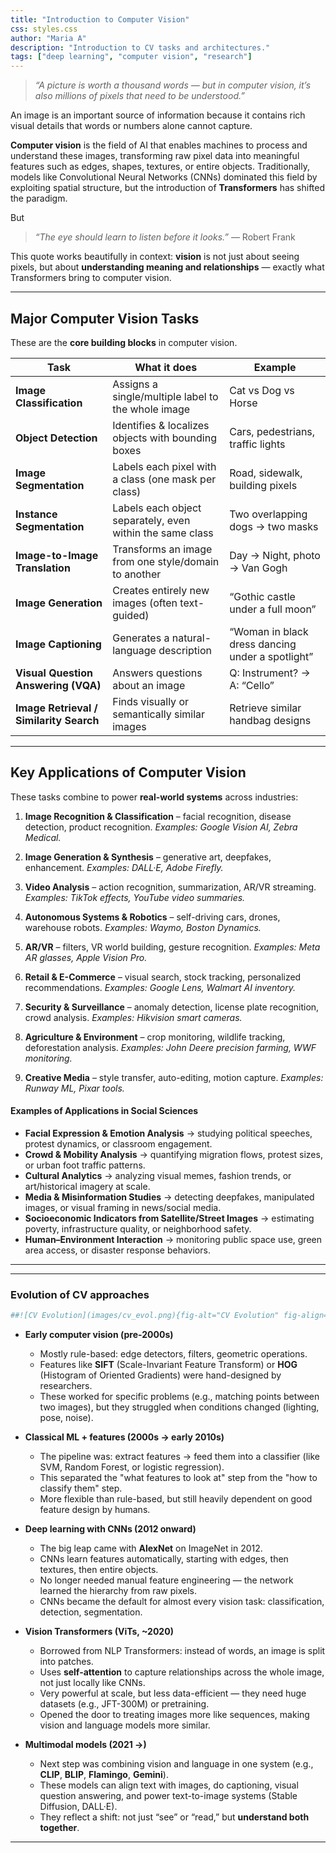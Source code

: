 ```yaml
---
title: "Introduction to Computer Vision"
css: styles.css
author: "Maria A"
description: "Introduction to CV tasks and architectures."
tags: ["deep learning", "computer vision", "research"]
---
```


> *“A picture is worth a thousand words — but in computer vision, it’s also millions of pixels that need to be understood.”*


An image is an important source of information because it contains rich visual details that words or numbers alone cannot capture.

**Computer vision** is the field of AI that enables machines to process and understand these images, transforming raw pixel data into meaningful features such as edges, shapes, textures, or entire objects. Traditionally, models like Convolutional Neural Networks (CNNs) dominated this field by exploiting spatial structure, but the introduction of **Transformers** has shifted the paradigm.

But

> *“The eye should learn to listen before it looks.”* — Robert Frank

This quote works beautifully in context: **vision** is not just about seeing pixels, but about **understanding meaning and relationships** — exactly what Transformers bring to computer vision.

------------------------------------------------------------------------

## **Major Computer Vision Tasks**

These are the **core building blocks** in computer vision.

| Task                                    | What it does                                              | Example                                          |
| --------------------------------------- | --------------------------------------------------------- | ------------------------------------------------ |
| **Image Classification**                | Assigns a single/multiple label to the whole image        | Cat vs Dog vs Horse                              |
| **Object Detection**                    | Identifies & localizes objects with bounding boxes        | Cars, pedestrians, traffic lights                |
| **Image Segmentation**                  | Labels each pixel with a class (one mask per class)       | Road, sidewalk, building pixels                  |
| **Instance Segmentation**               | Labels each object separately, even within the same class | Two overlapping dogs → two masks                 |
| **Image-to-Image Translation**          | Transforms an image from one style/domain to another      | Day → Night, photo → Van Gogh                    |
| **Image Generation**                    | Creates entirely new images (often text-guided)           | “Gothic castle under a full moon”                |
| **Image Captioning**                    | Generates a natural-language description                  | “Woman in black dress dancing under a spotlight” |
| **Visual Question Answering (VQA)**     | Answers questions about an image                          | Q: Instrument? → A: “Cello”                      |
| **Image Retrieval / Similarity Search** | Finds visually or semantically similar images             | Retrieve similar handbag designs                 |

---

## **Key Applications of Computer Vision**

These tasks combine to power **real-world systems** across industries:

1. **Image Recognition & Classification** – facial recognition, disease detection, product recognition.
   *Examples: Google Vision AI, Zebra Medical.*

2. **Image Generation & Synthesis** – generative art, deepfakes, enhancement.
   *Examples: DALL·E, Adobe Firefly.*

3. **Video Analysis** – action recognition, summarization, AR/VR streaming.
   *Examples: TikTok effects, YouTube video summaries.*

4. **Autonomous Systems & Robotics** – self-driving cars, drones, warehouse robots.
   *Examples: Waymo, Boston Dynamics.*

5. **AR/VR** – filters, VR world building, gesture recognition.
   *Examples: Meta AR glasses, Apple Vision Pro.*

6. **Retail & E-Commerce** – visual search, stock tracking, personalized recommendations.
   *Examples: Google Lens, Walmart AI inventory.*

7. **Security & Surveillance** – anomaly detection, license plate recognition, crowd analysis.
   *Examples: Hikvision smart cameras.*

8. **Agriculture & Environment** – crop monitoring, wildlife tracking, deforestation analysis.
   *Examples: John Deere precision farming, WWF monitoring.*

9. **Creative Media** – style transfer, auto-editing, motion capture.
   *Examples: Runway ML, Pixar tools.*

#### Examples of Applications in Social Sciences

* **Facial Expression & Emotion Analysis** → studying political speeches, protest dynamics, or classroom engagement.
* **Crowd & Mobility Analysis** → quantifying migration flows, protest sizes, or urban foot traffic patterns.
* **Cultural Analytics** → analyzing visual memes, fashion trends, or art/historical imagery at scale.
* **Media & Misinformation Studies** → detecting deepfakes, manipulated images, or visual framing in news/social media.
* **Socioeconomic Indicators from Satellite/Street Images** → estimating poverty, infrastructure quality, or neighborhood safety.
* **Human–Environment Interaction** → monitoring public space use, green area access, or disaster response behaviors.

---


------------------------------------------------------------------------

### Evolution of CV approaches

```python
##![CV Evolution](images/cv_evol.png){fig-alt="CV Evolution" fig-align="center" width="150%"}
```
-   **Early computer vision (pre-2000s)**

    -   Mostly rule-based: edge detectors, filters, geometric operations.
    -   Features like **SIFT** (Scale-Invariant Feature Transform) or **HOG** (Histogram of Oriented Gradients) were hand-designed by researchers.
    -   These worked for specific problems (e.g., matching points between two images), but they struggled when conditions changed (lighting, pose, noise).

-   **Classical ML + features (2000s → early 2010s)**

    -   The pipeline was: extract features → feed them into a classifier (like SVM, Random Forest, or logistic regression).
    -   This separated the "what features to look at" step from the "how to classify them" step.
    -   More flexible than rule-based, but still heavily dependent on good feature design by humans.

-   **Deep learning with CNNs (2012 onward)**

    -   The big leap came with **AlexNet** on ImageNet in 2012.
    -   CNNs learn features automatically, starting with edges, then textures, then entire objects.
    -   No longer needed manual feature engineering — the network learned the hierarchy from raw pixels.
    -   CNNs became the default for almost every vision task: classification, detection, segmentation.

-   **Vision Transformers (ViTs, \~2020)**

    -   Borrowed from NLP Transformers: instead of words, an image is split into patches.
    -   Uses **self-attention** to capture relationships across the whole image, not just locally like CNNs.
    -   Very powerful at scale, but less data-efficient — they need huge datasets (e.g., JFT-300M) or pretraining.
    -   Opened the door to treating images more like sequences, making vision and language models more similar.

-   **Multimodal models (2021 →)**

    -   Next step was combining vision and language in one system (e.g., **CLIP**, **BLIP**, **Flamingo**, **Gemini**).
    -   These models can align text with images, do captioning, visual question answering, and power text-to-image systems (Stable Diffusion, DALL·E).
    -   They reflect a shift: not just “see” or “read,” but **understand both together**.

------------------------------------------------------------------------